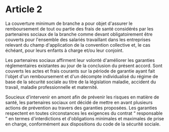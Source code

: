 # Article 2

  
La couverture minimum de branche a pour objet d'assurer le remboursement de tout ou partie des frais de santé considérés par les partenaires sociaux de la branche comme devant obligatoirement être couverts pour l'ensemble des salariés travaillant dans les entreprises relevant du champ d'application de la convention collective et, le cas échéant, pour leurs enfants à charge et/ou leur conjoint.

Les partenaires sociaux affirment leur volonté d'améliorer les garanties réglementaires existantes au jour de la conclusion du présent accord. Sont couverts les actes et frais courants sur la période de garantie ayant fait l'objet d'un remboursement et d'un décompte individualisé du régime de base de la sécurité sociale au titre de la législation maladie, accident du travail, maladie professionnelle et maternité.

Soucieux d'intervenir en amont afin de prévenir les risques en matière de santé, les partenaires sociaux ont décidé de mettre en avant plusieurs actions de prévention au travers des garanties proposées. Les garanties respectent en toutes circonstances les exigences du contrat “ responsable ” en termes d'interdictions et d'obligations minimales et maximales de prise en charge, conformément aux dispositions du code de la sécurité sociale.

  
